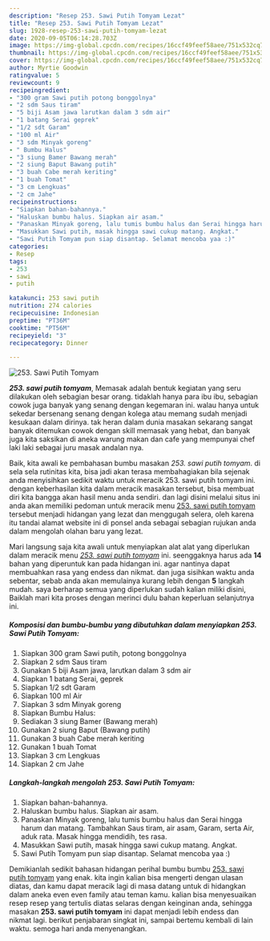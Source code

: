 ```yaml
---
description: "Resep 253. Sawi Putih Tomyam Lezat"
title: "Resep 253. Sawi Putih Tomyam Lezat"
slug: 1928-resep-253-sawi-putih-tomyam-lezat
date: 2020-09-05T06:14:28.703Z
image: https://img-global.cpcdn.com/recipes/16ccf49feef58aee/751x532cq70/253-sawi-putih-tomyam-foto-resep-utama.jpg
thumbnail: https://img-global.cpcdn.com/recipes/16ccf49feef58aee/751x532cq70/253-sawi-putih-tomyam-foto-resep-utama.jpg
cover: https://img-global.cpcdn.com/recipes/16ccf49feef58aee/751x532cq70/253-sawi-putih-tomyam-foto-resep-utama.jpg
author: Myrtie Goodwin
ratingvalue: 5
reviewcount: 9
recipeingredient:
- "300 gram Sawi putih potong bonggolnya"
- "2 sdm Saus tiram"
- "5 biji Asam jawa larutkan dalam 3 sdm air"
- "1 batang Serai geprek"
- "1/2 sdt Garam"
- "100 ml Air"
- "3 sdm Minyak goreng"
- " Bumbu Halus"
- "3 siung Bamer Bawang merah"
- "2 siung Baput Bawang putih"
- "3 buah Cabe merah keriting"
- "1 buah Tomat"
- "3 cm Lengkuas"
- "2 cm Jahe"
recipeinstructions:
- "Siapkan bahan-bahannya."
- "Haluskan bumbu halus. Siapkan air asam."
- "Panaskan Minyak goreng, lalu tumis bumbu halus dan Serai hingga harum dan matang. Tambahkan Saus tiram, air asam, Garam, serta Air, aduk rata. Masak hingga mendidih, tes rasa."
- "Masukkan Sawi putih, masak hingga sawi cukup matang. Angkat."
- "Sawi Putih Tomyam pun siap disantap. Selamat mencoba yaa :)"
categories:
- Resep
tags:
- 253
- sawi
- putih

katakunci: 253 sawi putih 
nutrition: 274 calories
recipecuisine: Indonesian
preptime: "PT36M"
cooktime: "PT56M"
recipeyield: "3"
recipecategory: Dinner

---
```



![253. Sawi Putih Tomyam](https://img-global.cpcdn.com/recipes/16ccf49feef58aee/751x532cq70/253-sawi-putih-tomyam-foto-resep-utama.jpg)

<b><i>253. sawi putih tomyam</i></b>, Memasak adalah bentuk kegiatan yang seru dilakukan oleh sebagian besar orang. tidaklah hanya para ibu ibu, sebagian cowok juga banyak yang senang dengan kegemaran ini. walau hanya untuk sekedar bersenang senang dengan kolega atau memang sudah menjadi kesukaan dalam dirinya. tak heran dalam dunia masakan sekarang sangat banyak ditemukan cowok dengan skill memasak yang hebat, dan banyak juga kita saksikan di aneka warung makan dan cafe yang mempunyai chef laki laki sebagai juru masak andalan nya.

Baik, kita awali ke pembahasan bumbu masakan <i>253. sawi putih tomyam</i>. di sela sela rutinitas kita, bisa jadi akan terasa membahagiakan bila sejenak anda menyisihkan sedikit waktu untuk meracik 253. sawi putih tomyam ini. dengan keberhasilan kita dalam meracik masakan tersebut, bisa membuat diri kita bangga akan hasil menu anda sendiri. dan lagi disini melalui situs ini anda akan memiliki pedoman untuk meracik menu <u>253. sawi putih tomyam</u> tersebut menjadi hidangan yang lezat dan menggugah selera, oleh karena itu tandai alamat website ini di ponsel anda sebagai sebagian rujukan anda dalam mengolah olahan baru yang lezat.




Mari langsung saja kita awali untuk menyiapkan alat alat yang diperlukan dalam meracik menu <u><i>253. sawi putih tomyam</i></u> ini. seenggaknya harus ada <b>14</b> bahan yang diperuntuk kan pada hidangan ini. agar nantinya dapat membuahkan rasa yang endess dan nikmat. dan juga sisihkan waktu anda sebentar, sebab anda akan memulainya kurang lebih dengan <b>5</b> langkah mudah. saya berharap semua yang diperlukan sudah kalian miliki disini, Baiklah mari kita proses dengan merinci dulu bahan keperluan selanjutnya ini.

<!--inarticleads1-->

##### Komposisi dan bumbu-bumbu yang dibutuhkan dalam menyiapkan 253. Sawi Putih Tomyam:

1. Siapkan 300 gram Sawi putih, potong bonggolnya
1. Siapkan 2 sdm Saus tiram
1. Gunakan 5 biji Asam jawa, larutkan dalam 3 sdm air
1. Siapkan 1 batang Serai, geprek
1. Siapkan 1/2 sdt Garam
1. Siapkan 100 ml Air
1. Siapkan 3 sdm Minyak goreng
1. Siapkan  Bumbu Halus:
1. Sediakan 3 siung Bamer (Bawang merah)
1. Gunakan 2 siung Baput (Bawang putih)
1. Gunakan 3 buah Cabe merah keriting
1. Gunakan 1 buah Tomat
1. Siapkan 3 cm Lengkuas
1. Siapkan 2 cm Jahe




<!--inarticleads2-->

##### Langkah-langkah mengolah 253. Sawi Putih Tomyam:

1. Siapkan bahan-bahannya.
1. Haluskan bumbu halus. Siapkan air asam.
1. Panaskan Minyak goreng, lalu tumis bumbu halus dan Serai hingga harum dan matang. Tambahkan Saus tiram, air asam, Garam, serta Air, aduk rata. Masak hingga mendidih, tes rasa.
1. Masukkan Sawi putih, masak hingga sawi cukup matang. Angkat.
1. Sawi Putih Tomyam pun siap disantap. Selamat mencoba yaa :)




Demikianlah sedikit bahasan hidangan perihal bumbu bumbu <u>253. sawi putih tomyam</u> yang enak. kita ingin kalian bisa mengerti dengan ulasan diatas, dan kamu dapat meracik lagi di masa datang untuk di hidangkan dalam aneka even even family atau teman kamu. kalian bisa menyesuaikan resep resep yang tertulis diatas selaras dengan keinginan anda, sehingga masakan <b>253. sawi putih tomyam</b> ini dapat menjadi lebih endess dan nikmat lagi. berikut penjabaran singkat ini, sampai bertemu kembali di lain waktu. semoga hari anda menyenangkan.
